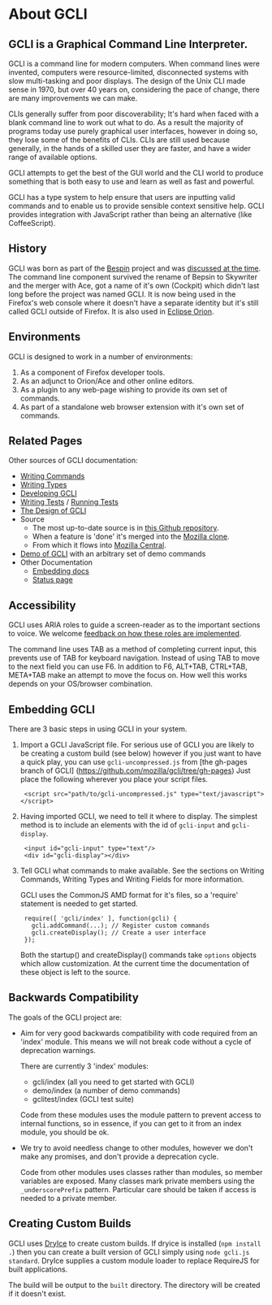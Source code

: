 
# About GCLI

## GCLI is a Graphical Command Line Interpreter.

GCLI is a command line for modern computers. When command lines were invented,
computers were resource-limited, disconnected systems with slow multi-tasking
and poor displays. The design of the Unix CLI made sense in 1970, but over 40
years on, considering the pace of change, there are many improvements we can
make.

CLIs generally suffer from poor discoverability; It's hard when faced with a
blank command line to work out what to do. As a result the majority of programs
today use purely graphical user interfaces, however in doing so, they lose some
of the benefits of CLIs. CLIs are still used because generally, in the hands of
a skilled user they are faster, and have a wider range of available options.

GCLI attempts to get the best of the GUI world and the CLI world to produce
something that is both easy to use and learn as well as fast and powerful.

GCLI has a type system to help ensure that users are inputting valid commands
and to enable us to provide sensible context sensitive help. GCLI provides
integration with JavaScript rather than being an alternative (like CoffeeScript).


## History

GCLI was born as part of the
[Bespin](http://ajaxian.com/archives/canvas-for-a-text-editor) project and was
[discussed at the time](http://j.mp/bespin-cli). The command line component
survived the rename of Bepsin to Skywriter and the merger with Ace, got a name
of it's own (Cockpit) which didn't last long before the project was named GCLI.
It is now being used in the Firefox's web console where it doesn't have a
separate identity but it's still called GCLI outside of Firefox. It is also
used in [Eclipse Orion](http://www.eclipse.org/orion/).


## Environments

GCLI is designed to work in a number of environments:

1. As a component of Firefox developer tools.
2. As an adjunct to Orion/Ace and other online editors.
3. As a plugin to any web-page wishing to provide its own set of commands.
4. As part of a standalone web browser extension with it's own set of commands.


## Related Pages

Other sources of GCLI documentation:

- [Writing Commands](writing-commands.md)
- [Writing Types](writing-types.md)
- [Developing GCLI](developing-gcli.md)
- [Writing Tests](writing-tests.md) / [Running Tests](running-tests.md)
- [The Design of GCLI](design.md)
- Source
  - The most up-to-date source is in [this Github repository](https://github.com/joewalker/gcli/).
  - When a feature is 'done' it's merged into the [Mozilla clone](https://github.com/mozilla/gcli/).
  - From which it flows into [Mozilla Central](https://hg.mozilla.org/mozilla-central/file/tip/browser/devtools/commandline).
- [Demo of GCLI](http://mozilla.github.com/gcli/) with an arbitrary set of demo
  commands
- Other Documentation
  - [Embedding docs](https://github.com/mozilla/gcli/blob/master/docs/index.md)
  - [Status page](http://mozilla.github.com/devtools/2011/status.html#gcli)


## Accessibility

GCLI uses ARIA roles to guide a screen-reader as to the important sections to
voice. We welcome [feedback on how these roles are implemented](https://bugzilla.mozilla.org/enter_bug.cgi?product=Firefox&component=Developer+Tools:+Graphic+Commandline+and+Toolbar&rep_platform=All&op_sys=All&short_desc=GCLI).

The command line uses TAB as a method of completing current input, this
prevents use of TAB for keyboard navigation. Instead of using TAB to move to
the next field you can use F6. In addition to F6, ALT+TAB, CTRL+TAB, META+TAB
make an attempt to move the focus on. How well this works depends on your
OS/browser combination.


## Embedding GCLI

There are 3 basic steps in using GCLI in your system.

1. Import a GCLI JavaScript file.
   For serious use of GCLI you are likely to be creating a custom build (see
   below) however if you just want to have a quick play, you can use
   ``gcli-uncompressed.js`` from [the gh-pages branch of GCLI]
   (https://github.com/mozilla/gcli/tree/gh-pages)
   Just place the following wherever you place your script files.

        <script src="path/to/gcli-uncompressed.js" type="text/javascript"></script>

2. Having imported GCLI, we need to tell it where to display. The simplest
   method is to include an elements with the id of ``gcli-input`` and
   ``gcli-display``.

        <input id="gcli-input" type="text"/>
        <div id="gcli-display"></div>

3. Tell GCLI what commands to make available. See the sections on Writing
   Commands, Writing Types and Writing Fields for more information.

   GCLI uses the CommonJS AMD format for it's files, so a 'require' statement
   is needed to get started.

        require([ 'gcli/index' ], function(gcli) {
          gcli.addCommand(...); // Register custom commands
          gcli.createDisplay(); // Create a user interface
        });

   Both the startup() and createDisplay() commands take ``options`` objects
   which allow customization. At the current time the documentation of these
   object is left to the source.


## Backwards Compatibility

The goals of the GCLI project are:

- Aim for very good backwards compatibility with code required from an
  'index' module. This means we will not break code without a cycle of
  deprecation warnings.

  There are currently 3 'index' modules:
  - gcli/index (all you need to get started with GCLI)
  - demo/index (a number of demo commands)
  - gclitest/index (GCLI test suite)

  Code from these modules uses the module pattern to prevent access to internal
  functions, so in essence, if you can get to it from an index module, you
  should be ok.

- We try to avoid needless change to other modules, however we don't make any
  promises, and don't provide a deprecation cycle.

  Code from other modules uses classes rather than modules, so member variables
  are exposed. Many classes mark private members using the `_underscorePrefix`
  pattern. Particular care should be taken if access is needed to a private
  member.


## Creating Custom Builds

GCLI uses [DryIce](https://github.com/mozilla/dryice) to create custom builds.
If dryice is installed (``npm install .``) then you can create a built
version of GCLI simply using ``node gcli.js standard``. DryIce supplies a custom
module loader to replace RequireJS for built applications.

The build will be output to the ``built`` directory. The directory will be
created if it doesn't exist.
